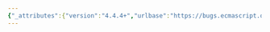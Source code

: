 ```yaml
---
{"_attributes":{"version":"4.4.4+","urlbase":"https://bugs.ecmascript.org/","maintainer":"dherman@mozilla.com"},"bug":{"bug_id":2276,"creation_ts":"2013-11-13 17:35:00 -0800","short_desc":"15.1.1.4: \"ImportEntitiesForModule\"","delta_ts":"2014-06-02 12:07:53 -0700","product":"Draft for 6th Edition","component":"editorial issue","version":"Rev 22: January 20, 2014 Draft","rep_platform":"All","op_sys":"All","bug_status":"RESOLVED","resolution":"FIXED","priority":"Normal","bug_severity":"normal","everconfirmed":true,"reporter":{"uid":"jmdyck","name":"Michael Dyck"},"assigned_to":{"uid":"allen","name":"Allen Wirfs-Brock"},"long_desc":[{"commentid":6732,"comment_count":0,"who":{"uid":"jmdyck","name":"Michael Dyck"},"bug_when":"2013-11-13 17:35:23 -0800","thetext":"In 15.1.1.4 \"Static Semantics: ImportEntriesForModule\",\nthere are 3 references to 'ImportEntitiesForModule'\nwhich should be changed to 'ImportEntriesForModule'."},{"commentid":6763,"comment_count":1,"who":{"uid":"allen","name":"Allen Wirfs-Brock"},"bug_when":"2013-11-14 11:19:14 -0800","thetext":"fixed in rev22 editor's draft"},{"commentid":7073,"comment_count":2,"who":{"uid":"allen","name":"Allen Wirfs-Brock"},"bug_when":"2014-01-27 10:04:12 -0800","thetext":"fixed in Rev22 (January 20, 2013) release"},{"commentid":7237,"comment_count":3,"who":{"uid":"jmdyck","name":"Michael Dyck"},"bug_when":"2014-02-09 20:50:55 -0800","thetext":"Rev22 fixed 2 of the 3, but left the last.\n\nIt's now 15.2.1.4 / group 3 / step 2."},{"commentid":8471,"comment_count":4,"who":{"uid":"allen","name":"Allen Wirfs-Brock"},"bug_when":"2014-05-14 17:45:22 -0700","thetext":"fixed in rev25 editor's draft"},{"commentid":8829,"comment_count":5,"who":{"uid":"jmdyck","name":"Michael Dyck"},"bug_when":"2014-06-02 12:07:53 -0700","thetext":"confirmed fixed."}]}}
---
```

